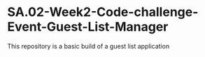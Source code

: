 # SA.02-Week2-Code-challenge-Event-Guest-List-Manager
This repository is a basic build of a guest list application
